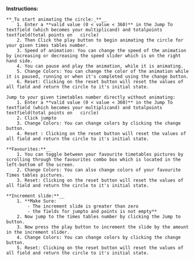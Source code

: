 **Instructions:**


    **_To start animating the circle:_**__
        1. Enter a **valid value (0 < value < 360)** in the Jump To textfield (which becomes your multiplicand) and totalpoints textfield(total points on   circle)      
        2. Then Click the play button to begin animating the circle for your given times tables number.
        3. Speed of animation: You can change the speed of the animation by increasing or decreasing the speed slider which is on the right hand side.
        4. You can pause and play the animation, while it is animating.
        5. Change Colors: You can change the color of the animation while it is paused, running or when it's completed using the change button.
        6. Reset: Clicking on the reset button will reset the values of all field and return the circle to it's initial state.

    Jump to your given timetables number directly without animating:
        1. Enter a **valid value (0 < value < 360)** in the Jump To textfield (which becomes your multiplicand) and totalpoints textfield(total points on   circle) 
        2. Click jumpto
        3. Change Colors: You can change colors by clicking the change button.
        4. Reset : Clicking on the reset button will reset the values of all field and return the circle to it's initial state.

    **Favourites:**__
        1. You can toggle between your favourite timetables pictures by scrolling through the favourites combo box which is located in the left-bottom of the screen.
        2. Change Colors: You can also change colors of your favourite Times tables pictures.
        3. Reset: Clicking on the reset button will reset the values of all field and return the circle to it's initial state.

    **Increment slide:**__
        1. **Make Sure: 
            - The increment slide is greater than zero
            - the fields for jumpto and points is not empty**
        2. Now jump to the times tables number by clicking the Jump to button.
        3. Now press the play button to increment the slide by the amount in the increment slider.
        4. Change Colors: You can change colors by clicking the change button.
        5. Reset: Clicking on the reset button will reset the values of all field and return the circle to it's initial state.
